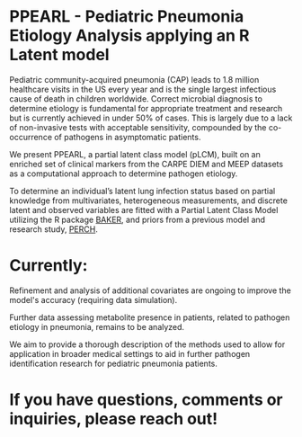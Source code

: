 # **PPEARL** - Pediatric Pneumonia Etiology Analysis applying an R Latent model

Pediatric community-acquired pneumonia (CAP) leads to 1.8 million healthcare visits in the US every year and is the single largest infectious 
cause of death in children worldwide. Correct microbial diagnosis to determine etiology is fundamental for appropriate treatment and research 
but is currently achieved in under 50% of cases. This is largely due to a lack of non-invasive tests with acceptable sensitivity, compounded 
by the co-occurrence of pathogens in asymptomatic patients.

We present PPEARL, a partial latent class model (pLCM), built on an enriched set of clinical markers from the CARPE DIEM and MEEP datasets as 
a computational approach to determine pathogen etiology.

To determine an individual’s latent lung infection status based on partial knowledge from multivariates, heterogeneous measurements, and discrete 
latent and observed variables are fitted with a Partial Latent Class Model utilizing the R package [BAKER](https://CRAN.R-project.org/package=baker), and priors from a previous model and research study, [PERCH](https://pubmed.ncbi.nlm.nih.gov/31257127/).

# **Currently:**
Refinement and analysis of additional covariates are ongoing to improve the model's accuracy (requiring data simulation). 

Further data assessing metabolite presence in patients, related to pathogen etiology in pneumonia, remains to be analyzed.

We aim to provide a thorough description of the methods used to allow for application in broader medical settings to aid in further pathogen identification research for 
pediatric pneumonia patients.

# If you have questions, comments or inquiries, please reach out!

